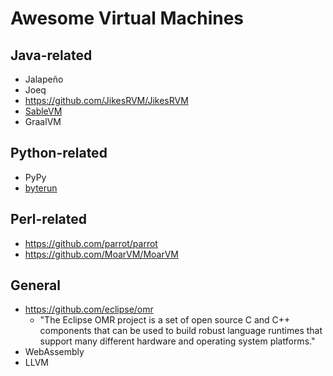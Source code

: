 Awesome Virtual Machines
========================

Java-related
------------
* Jalapeño
* Joeq
* https://github.com/JikesRVM/JikesRVM
* [SableVM](www.sablevm.org)
* GraalVM

Python-related
---------------
* PyPy
* [byterun](https://github.com/nedbat/byterun)

Perl-related
------------
* https://github.com/parrot/parrot
* https://github.com/MoarVM/MoarVM

General
-------

* https://github.com/eclipse/omr
  * "The Eclipse OMR project is a set of open source C and C++ components
  that can be used to build robust language runtimes that support many
  different hardware and operating system platforms."
* WebAssembly
* LLVM
